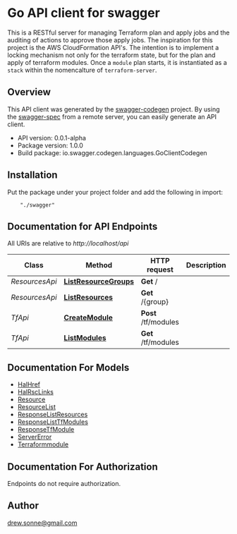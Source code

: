 # Go API client for swagger

This is a RESTful server for managing Terraform plan and apply jobs and the auditing of actions to approve those apply jobs. The inspiration for this project is the AWS CloudFormation API's. The intention is to implement a locking mechanism not only for the terraform state, but for the plan and apply of terraform modules. Once a `module` plan starts, it is instantiated as a `stack` within the nomencalture of `terraform-server`. 

## Overview
This API client was generated by the [swagger-codegen](https://github.com/swagger-api/swagger-codegen) project.  By using the [swagger-spec](https://github.com/swagger-api/swagger-spec) from a remote server, you can easily generate an API client.

- API version: 0.0.1-alpha
- Package version: 1.0.0
- Build package: io.swagger.codegen.languages.GoClientCodegen

## Installation
Put the package under your project folder and add the following in import:
```
    "./swagger"
```

## Documentation for API Endpoints

All URIs are relative to *http://localhost/api*

Class | Method | HTTP request | Description
------------ | ------------- | ------------- | -------------
*ResourcesApi* | [**ListResourceGroups**](docs/ResourcesApi.md#listresourcegroups) | **Get** / | 
*ResourcesApi* | [**ListResources**](docs/ResourcesApi.md#listresources) | **Get** /{group} | 
*TfApi* | [**CreateModule**](docs/TfApi.md#createmodule) | **Post** /tf/modules | 
*TfApi* | [**ListModules**](docs/TfApi.md#listmodules) | **Get** /tf/modules | 


## Documentation For Models

 - [HalHref](docs/HalHref.md)
 - [HalRscLinks](docs/HalRscLinks.md)
 - [Resource](docs/Resource.md)
 - [ResourceList](docs/ResourceList.md)
 - [ResponseListResources](docs/ResponseListResources.md)
 - [ResponseListTfModules](docs/ResponseListTfModules.md)
 - [ResponseTfModule](docs/ResponseTfModule.md)
 - [ServerError](docs/ServerError.md)
 - [Terraformmodule](docs/Terraformmodule.md)


## Documentation For Authorization
 Endpoints do not require authorization.


## Author

drew.sonne@gmail.com


